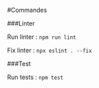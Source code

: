 #Commandes

###Linter

Run linter : `npm run lint`

Fix linter : `npx eslint . --fix`

###Test

Run tests : `npm test`
